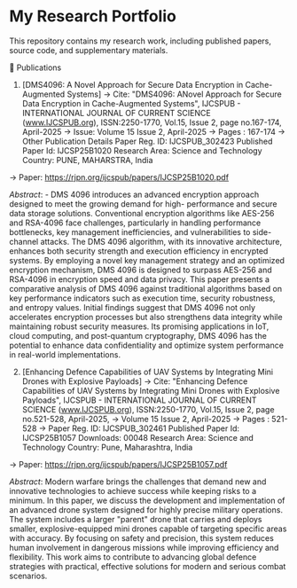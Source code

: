 # My Research Portfolio

This repository contains my research work, including published papers, source code, and supplementary materials.

📄 Publications

1. [DMS4096: A Novel Approach for Secure Data Encryption in Cache-Augmented Systems]
   -> Cite: "DMS4096: ANovel Approach for Secure Data Encryption in Cache-Augmented Systems", IJCSPUB - INTERNATIONAL JOURNAL OF CURRENT SCIENCE (www.IJCSPUB.org), ISSN:2250-1770, Vol.15, Issue 2, page no.167-174, April-2025
   -> Issue: Volume 15 Issue 2, April-2025
   -> Pages : 167-174
   -> Other Publication Details
   Paper Reg. ID: IJCSPUB_302423
   Published Paper Id: IJCSP25B1020
   Research Area: Science and Technology
   Country: PUNE, MAHARSTRA, India

-> Paper: https://rjpn.org/ijcspub/papers/IJCSP25B1020.pdf

_Abstract_: - DMS 4096 introduces an advanced encryption approach designed to meet the growing demand for high- performance and secure data storage solutions. Conventional encryption algorithms like AES-256 and RSA-4096 face challenges, particularly in handling performance bottlenecks, key management inefficiencies, and vulnerabilities to side- channel attacks. The DMS 4096 algorithm, with its innovative architecture, enhances both security strength and execution efficiency in encrypted systems. By employing a novel key management strategy and an optimized encryption mechanism, DMS 4096 is designed to surpass AES-256 and RSA-4096 in encryption speed and data privacy. This paper presents a comparative analysis of DMS 4096 against traditional algorithms based on key performance indicators such as execution time, security robustness, and entropy values. Initial findings suggest that DMS 4096 not only accelerates encryption processes but also strengthens data integrity while maintaining robust security measures. Its promising applications in IoT, cloud computing, and post-quantum cryptography, DMS 4096 has the potential to enhance data confidentiality and optimize system performance in real-world implementations.

2. [Enhancing Defence Capabilities of UAV Systems by Integrating Mini Drones with Explosive Payloads]
   -> Cite: "Enhancing Defence Capabilities of UAV Systems by Integrating Mini Drones with Explosive Payloads", IJCSPUB - INTERNATIONAL JOURNAL OF CURRENT SCIENCE (www.IJCSPUB.org), ISSN:2250-1770, Vol.15, Issue 2, page no.521-528, April-2025,
   -> Volume 15 Issue 2, April-2025
   -> Pages : 521-528
   -> Paper Reg. ID: IJCSPUB_302461
   Published Paper Id: IJCSP25B1057
   Downloads: 00048
   Research Area: Science and Technology
   Country: Pune, Maharashtra, India

-> Paper: https://rjpn.org/ijcspub/papers/IJCSP25B1057.pdf

_Abstract_: Modern warfare brings the challenges that demand new and innovative technologies to achieve success while keeping risks to a minimum. In this paper, we discuss the development and implementation of an advanced drone system designed for highly precise military operations. The system includes a larger "parent" drone that carries and deploys smaller, explosive-equipped mini drones capable of targeting specific areas with accuracy. By focusing on safety and precision, this system reduces human involvement in dangerous missions while improving efficiency and flexibility. This work aims to contribute to advancing global defence strategies with practical, effective solutions for modern and serious combat scenarios.
